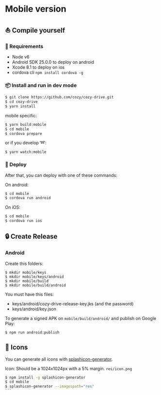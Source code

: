 # Mobile version


## :boat: Compile yourself


### :wrench: Requirements

- Node v6
- Android SDK 25.0.0 to deploy on android
- Xcode 8.1 to deploy on ios
- cordova cli `npm install cordova -g`


### :package: Install and run in dev mode

```sh
$ git clone https://github.com/cozy/cozy-drive.git
$ cd cozy-drive
$ yarn install
```

mobile specific:

```sh
$ yarn build:mobile
$ cd mobile
$ cordova prepare
```

or if you develop :loop::

```sh
$ yarn watch:mobile
```


### :helicopter: Deploy

After that, you can deploy with one of these commands:

On android:

```sh
$ cd mobile
$ cordova run android
```

On iOS:

```sh
$ cd mobile
$ cordova run ios
```


## :lock: Create Release

### Android

Create this folders:

```
$ mkdir mobile/keys
$ mkdir mobile/keys/android
$ mkdir mobile/build
$ mkdir mobile/build/android
```

You must have this files:

- keys/android/cozy-drive-release-key.jks (and the password)
- keys/android/key.json

To generate a signed APK on `mobile/build/android/` and publish on Google Play:

```
$ npm run android:publish
```


## :rainbow: Icons

You can generate all icons with [splashicon-generator](https://github.com/eberlitz/splashicon-generator).

Icon: Should be a 1024x1024px with a 5% margin. `res/icon.png`

````sh
$ npm install -g splashicon-generator
$ cd mobile
$ splashicon-generator --imagespath="res"
```
